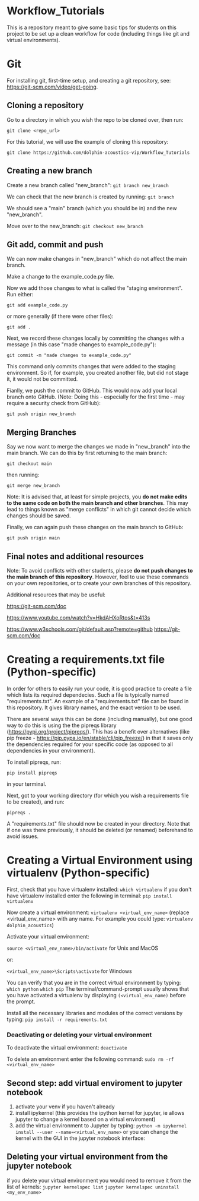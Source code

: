 # Workflow_Tutorials
This is a repository meant to give some basic tips for students on this project to be set up a clean workflow for code (including things like git and virtual environments). 

# Git
For installing git, first-time setup, and creating a git repository, see: https://git-scm.com/video/get-going.

## Cloning a repository
Go to a directory in which you wish the repo to be cloned over, then run:

`git clone <repo_url>`

For this tutorial, we will use the example of cloning this repository:

`git clone https://github.com/dolphin-acoustics-vip/Workflow_Tutorials`

## Creating a new branch
Create a new branch called "new_branch":
`git branch new_branch`

We can check that the new branch is created by running:
`git branch`

We should see a "main" branch (which you should be in) and the new "new_branch".

Move over to the new_branch:
`git checkout new_branch`

## Git add, commit and push
We can now make changes in "new_branch" which do not affect the main branch.

Make a change to the example_code.py file.

Now we add those changes to what is called the "staging environment".
Run either:

`git add example_code.py`

or more generally (if there were other files):

`git add .`

Next, we record these changes locally by committing the changes with a message (in this case "made changes to example_code.py"):

`git commit -m "made changes to example_code.py"`

This command only commits changes that were added to the staging environment. So if, for example, you created another file, but did not stage it, it would not be committed.

Fianlly, we push the commit to GitHub. This would now add your local branch onto GitHub. (Note: Doing this - especially for the first time - may require a security check from GitHub):

`git push origin new_branch`

## Merging Branches
Say we now want to merge the changes we made in "new_branch" into the main branch. We can do this by first returning to the main branch:

`git checkout main`

then running:

`git merge new_branch`

Note: It is advised that, at least for simple projects, you **do not make edits to the same code on both the main branch and other branches**. 
This may lead to things known as "merge conflicts" in which git cannot decide which changes should be saved.

Finally, we can again push these changes on the main branch to GitHub:

`git push origin main`

## Final notes and additional resources
Note: To avoid conflicts with other students, please **do not push changes to the main branch of this repository**. However, feel to use these commands on your own repositories, or to create your own branches of this repository.

Additional resources that may be useful:

https://git-scm.com/doc

https://www.youtube.com/watch?v=HkdAHXoRtos&t=413s

https://www.w3schools.com/git/default.asp?remote=github
https://git-scm.com/doc

# Creating a requirements.txt file (Python-specific)
In order for others to easily run your code, it is good practice to create a file which lists its required dependecies. Such a file is typically named "requirements.txt". An example of a "requirements.txt" file can be found in this repository. It gives library names, and the exact version to be used.

There are several ways this can be done (including manually), but one good way to do this is using the the pipreqs library (https://pypi.org/project/pipreqs/). This has a benefit over alternatives (like pip freeze - https://pip.pypa.io/en/stable/cli/pip_freeze/) in that it saves only the dependencies required for your specific code (as opposed to all dependencies in your environment).

To install pipreqs, run:

`pip install pipreqs` 

in your terminal.

Next, got to your working directory (for which you wish a requirements file to be created), and run:

`pipreqs .`

A "requirements.txt" file should now be created in your directory. Note that if one was there previously, it should be deleted (or renamed) beforehand to avoid issues.


# Creating a Virtual Environment using virtualenv (Python-specific)

First, check that you have virtualenv installed:
`which virtualenv`
if you don't have virtualenv installed enter the following in terminal:
`pip install virtualenv`

Now create a virtual environment:
`virtualenv <virtual_env_name>` (replace <virtual_env_name> with any name. For example you could type: `virtualenv dolphin_acoustics`)

Activate your virtual environment:

`source <virtual_env_name>/bin/activate` for Unix and MacOS

or:

`<virtual_env_name>\Scripts\activate` for Windows

You can verify that you are in the correct virtual environment by typing:
`which python`
`which pip`
The terminal/command-prompt usually shows that you have activated a virtualenv by displaying `(<virtual_env_name)` before the prompt.

Install all the necessary libraries and modules of the correct versions by typing:
`pip install -r requirements.txt`

### Deactivating or deleting your virtual environment

To deactivate the virtual environment:
`deactivate`

To delete an environment enter the following command:
`sudo rm -rf <virtual_env_name>`

## Second step: add virtual enviroment to jupyter notebook

1. activate your venv if you haven't already
2. install ipykernel (this provides the ipython kernel for jupyter, ie allows jupyter to change a kernel based on a virtual enviroment)
3. add the virtual environment to Jupyter by typing:
`python -m ipykernel install --user --name=<virtual_env_name>`
or you can change the kernel with the GUI in the jupyter notebook interface:

## Deleting your virtual environment from the jupyter notebook

if you delete your virtual environment you would need to remove it from the list of kernels:
`jupyter kernelspec list`
`jupyter kernelspec uninstall <my_env_name>`
